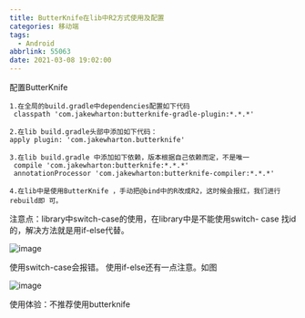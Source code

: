 ```yaml
---
title: ButterKnife在lib中R2方式使用及配置
categories: 移动端
tags:
  - Android
abbrlink: 55063
date: 2021-03-08 19:02:00
---
```


配置ButterKnife

```
1.在全局的build.gradle中dependencies配置如下代码
 classpath 'com.jakewharton:butterknife-gradle-plugin:*.*.*'

2.在lib build.gradle头部中添加如下代码：
apply plugin: 'com.jakewharton.butterknife'

3.在lib build.gradle 中添加如下依赖，版本根据自己依赖而定，不是唯一
 compile 'com.jakewharton:butterknife:*.*.*'
 annotationProcessor 'com.jakewharton:butterknife-compiler:*.*.*'

4.在lib中是使用ButterKnife ，手动把@bind中的R改成R2，这时候会报红，我们进行rebuild即 可。
```
注意点：library中switch-case的使用，在library中是不能使用switch- case 找id的，解决方法就是用if-else代替。


![image](https://upload-images.jianshu.io/upload_images/6335486-8d2edabe194ba552.png?imageMogr2/auto-orient/strip|imageView2/2/w/378/format/webp)

使用switch-case会报错。
使用if-else还有一点注意。如图


![image](https://upload-images.jianshu.io/upload_images/6335486-6b52caacc75d79ee.png?imageMogr2/auto-orient/strip|imageView2/2/w/425/format/webp)


使用体验：不推荐使用butterknife